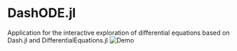 # DashODE.jl
Application for the interactive exploration of differential equations based on Dash.jl and  DifferentialEquations.jl
![Demo](https://github.com/valerocar/DashODE.jl/DashODE.gif)

